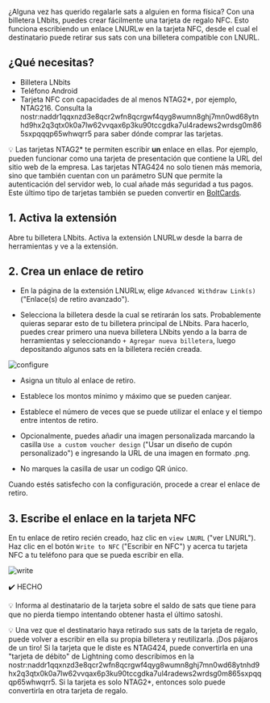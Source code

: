 ¿Alguna vez has querido regalarle sats a alguien en forma física? Con una billetera LNbits, puedes crear fácilmente una tarjeta de regalo NFC. Esto funciona escribiendo un enlace LNURLw en la tarjeta NFC, desde el cual el destinatario puede retirar sus sats con una billetera compatible con LNURL.

## ¿Qué necesitas?

- Billetera LNbits
- Teléfono Android
- Tarjeta NFC con capacidades de al menos NTAG2*, por ejemplo, NTAG216. Consulta la nostr:naddr1qqxnzd3e8qcr2wfn8qcrgwf4qyg8wumn8ghj7mn0wd68ytnhd9hx2q3qtx0k0a7lw62vvqax6p3ku90tccgdka7ul4radews2wrdsg0m865sxpqqqp65whwqrr5 para saber dónde comprar las tarjetas.

💡 Las tarjetas NTAG2* te permiten escribir **un** enlace en ellas. Por ejemplo, pueden funcionar como una tarjeta de presentación que contiene la URL del sitio web de la empresa. Las tarjetas NTAG424 no solo tienen más memoria, sino que también cuentan con un parámetro SUN que permite la autenticación del servidor web, lo cual añade más seguridad a tus pagos. Este último tipo de tarjetas también se pueden convertir en [BoltCards](https://boltcard.org/).

## 1. Activa la extensión
Abre tu billetera LNbits. Activa la extensión LNURLw desde la barra de herramientas y ve a la extensión.

## 2. Crea un enlace de retiro
- En la página de la extensión LNURLw, elige `Advanced Withdraw Link(s)` ("Enlace(s) de retiro avanzado").

- Selecciona la billetera desde la cual se retirarán los sats. Probablemente quieras separar esto de tu billetera principal de LNbits. Para hacerlo, puedes crear primero una nueva billetera LNbits yendo a la barra de herramientas y seleccionando `+ Agregar nueva billetera`, luego depositando algunos sats en la billetera recién creada.

![configure](https://cdn.satellite.earth/9eefb0bcc03e218aac55a5c3bfa06f0cdd59d3b36959c58e3f2f88941cca0d01.webp)

- Asigna un título al enlace de retiro.

- Establece los montos mínimo y máximo que se pueden canjear.

- Establece el número de veces que se puede utilizar el enlace y el tiempo entre intentos de retiro.

- Opcionalmente, puedes añadir una imagen personalizada marcando la casilla `Use a custom voucher design` ("Usar un diseño de cupón personalizado") e ingresando la URL de una imagen en formato .png.

- No marques la casilla de usar un codigo QR único.

Cuando estés satisfecho con la configuración, procede a crear el enlace de retiro.

## 3. Escribe el enlace en la tarjeta NFC
En tu enlace de retiro recién creado, haz clic en `view LNURL` ("ver LNURL"). Haz clic en el botón `Write to NFC` ("Escribir en NFC") y acerca tu tarjeta NFC a tu teléfono para que se pueda escribir en ella.

![write](https://cdn.satellite.earth/7d290d0c076c724af88089f3ad2bdc7c22cac5bc7bb521e5f28c5646a4fe350d.webp)

✔️ HECHO

💡 Informa al destinatario de la tarjeta sobre el saldo de sats que tiene para que no pierda tiempo intentando obtener hasta el último satoshi.

💡 Una vez que el destinatario haya retirado sus sats de la tarjeta de regalo, puede volver a escribir en ella su propia billetera y reutilizarla. ¡Dos pájaros de un tiro! Si la tarjeta que le diste es NTAG424, puede convertirla en una "tarjeta de débito" de Lightning como describimos en la nostr:naddr1qqxnzd3e8qcr2wfn8qcrgwf4qyg8wumn8ghj7mn0wd68ytnhd9hx2q3qtx0k0a7lw62vvqax6p3ku90tccgdka7ul4radews2wrdsg0m865sxpqqqp65whwqrr5. Si la tarjeta es solo NTAG2*, entonces solo puede convertirla en otra tarjeta de regalo.
